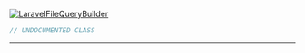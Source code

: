 <a href='https://github.com/ajthinking/archetype/blob/master/src/Endpoints/Laravel/LaravelFileQueryBuilder.php'>![LaravelFileQueryBuilder](https://img.shields.io/badge/-Archetype\Endpoints\Laravel\LaravelFileQueryBuilder-blue)
```php
// UNDOCUMENTED CLASS
```
<hr>